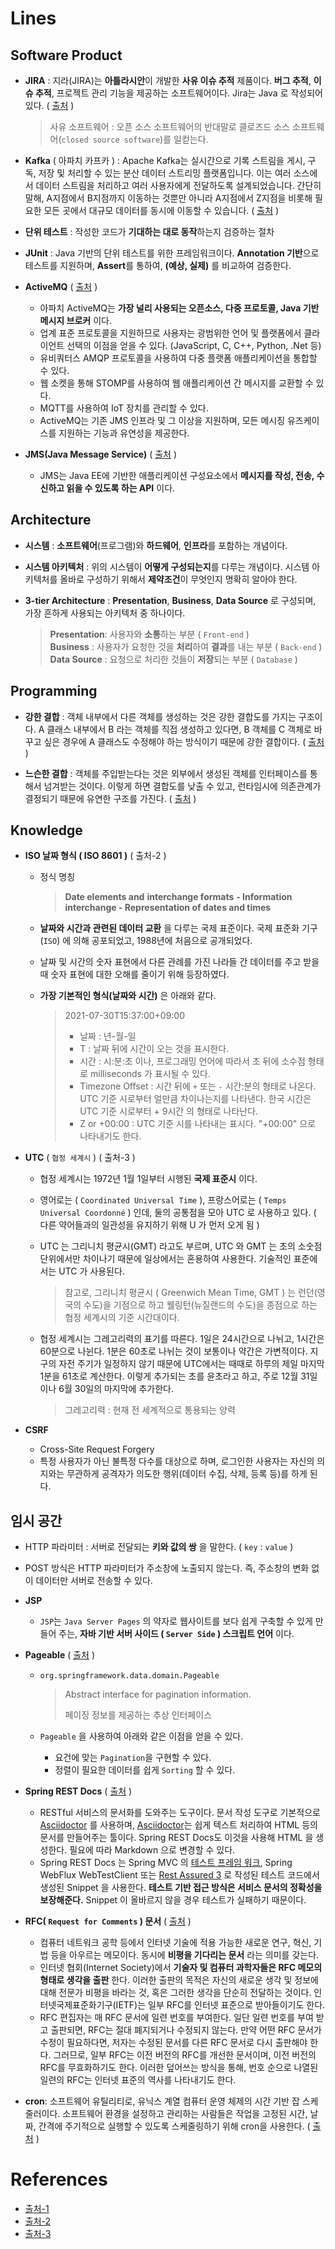 # Lines

## Software Product

- **JIRA** : 지라(JIRA)는 **아틀라시안**이 개발한 **사유 이슈 추적** 제품이다. **버그 추적**, **이슈 추적**, 프로젝트 관리 기능을 제공하는 소프트웨어이다. Jira는 Java 로 작성되어 있다. ( [출처](https://ko.wikipedia.org/wiki/%EC%A7%80%EB%9D%BC_(%EC%86%8C%ED%94%84%ED%8A%B8%EC%9B%A8%EC%96%B4)) )

  > 사유 소프트웨어 : 오픈 소스 소프트웨어의 반대말로 클로즈드 소스 소프트웨어(`closed source software`)를 일컫는다. 

- **Kafka** ( 아파치 카프카 ) : Apache Kafka는 실시간으로 기록 스트림을 게시, 구독, 저장 및 처리할 수 있는 분산 데이터 스트리밍 플랫폼입니다. 이는 여러 소스에서 데이터 스트림을 처리하고 여러 사용자에게 전달하도록 설계되었습니다. 간단히 말해, A지점에서 B지점까지 이동하는 것뿐만 아니라 A지점에서 Z지점을 비롯해 필요한 모든 곳에서 대규모 데이터를 동시에 이동할 수 있습니다.  ( [출처](https://www.redhat.com/ko/topics/integration/what-is-apache-kafka) )

- **단위 테스트** : 작성한 코드가 **기대하는 대로 동작**하는지 검증하는 절차

- **JUnit** : Java 기반의 단위 테스트를 위한 프레임워크이다. **Annotation 기반**으로 테스트를 지원하며, **Assert**를 통하여, **(예상, 실제)** 를 비교하여 검증한다.

- **ActiveMQ**  ( [출처](https://dev-jj.tistory.com/entry/MQ-Message-queue%EB%9E%80) )

  - 아파치 ActiveMQ는 **가장 널리 사용되는 오픈소스, 다중 프로토콜, Java 기반 메시지 브로커** 이다.
  - 업계 표준 프로토콜을 지원하므로 사용자는 광범위한 언어 및 플랫폼에서 클라이언트 선택의 이점을 얻을 수 있다. (JavaScript, C, C++, Python, .Net 등)
  - 유비쿼터스 AMQP 프로토콜을 사용하여 다중 플랫폼 애플리케이션을 통합할 수 있다.
  - 웹 소켓을 통해 STOMP를 사용하여 웹 애플리케이션 간 메시지를 교환할 수 있다.
  - MQTT를 사용하여 IoT 장치를 관리할 수 있다.
  - ActiveMQ는 기존 JMS 인프라 및 그 이상을 지원하며, 모든 메시징 유즈케이스를 지원하는 기능과 유연성을 제공한다.

- **JMS(Java Message Service)**  ( [출처](https://www.ibm.com/docs/ko/cics-ts/5.6?topic=server-java-message-service-jms) )

  - JMS는 Java EE에 기반한 애플리케이션 구성요소에서 **메시지를 작성, 전송, 수신하고 읽을 수 있도록 하는 API** 이다. 


## Architecture

- **시스템** : **소프트웨어**(프로그램)와 **하드웨어**, **인프라**를 포함하는 개념이다.

- **시스템 아키텍처** : 위의 시스템이 **어떻게 구성되는지**를 다루는 개념이다. 시스템 아키텍처를 올바로 구성하기 위해서 **제약조건**이 무엇인지 명확히 알아야 한다. 

- **3-tier Architecture** : **Presentation**, **Business**, **Data Source**  로 구성되며, 가장 흔하게 사용되는 아키텍처 중 하나이다.

  > **Presentation**: 사용자와 **소통**하는 부분  ( `Front-end` ) <br>
  > **Business** : 사용자가 요청한 것을 **처리**하여 **결과**를 내는 부분 ( `Back-end` ) <br>
  > **Data Source** : 요청으로 처리한 것들이 **저장**되는 부분 ( `Database` ) <br>

## Programming

- **강한 결합** : 객체 내부에서 다른 객체를 생성하는 것은 강한 결합도를 가지는 구조이다. A 클래스 내부에서 B 라는 객체를 직접 생성하고 있다면, B 객체를 C 객체로 바꾸고 싶은 경우에 A 클래스도 수정해야 하는 방식이기 때문에 강한 결합이다. ( [출처](https://devlog-wjdrbs96.tistory.com/165) )

- **느슨한 결합** : 객체를 주입받는다는 것은 외부에서 생성된 객체를 인터페이스를 통해서 넘겨받는 것이다. 이렇게 하면 결합도를 낮출 수 있고, 런타임시에 의존관계가 결정되기 때문에 유연한 구조를 가진다. ( [출처](https://devlog-wjdrbs96.tistory.com/165) )

## Knowledge

- **ISO 날짜 형식 ( ISO 8601 )**   ( 출처-2 )

  - 정식 명칭

    > **Date elements and** **interchange formats** **- Information interchange - Representation of dates and times**

  - **날짜와 시간과 관련된 데이터 교환** 을 다루는 국제 표준이다. 국제 표준화 기구 (`ISO`) 에 의해 공포되었고,  1988년에 처음으로 공개되었다.

  - 날짜 및 시간의 숫자 표현에서 다른 관례를 가진 나라들 간 데이터를 주고 받을 때 숫자 표현에 대한 오해를 줄이기 위해 등장하였다.

  - **가장 기본적인 형식(날짜와 시간)** 은 아래와 같다.

    > 2021-07-30T15:37:00+09:00
    >
    > - 날짜 : 년-월-일
    > - T : 날짜 뒤에 시간이 오는 것을 표시한다.
    > - 시간 : 시:분:초 이나, 프로그래밍 언어에 따라서 초 뒤에 소수점 형태로 milliseconds 가 표시될 수 있다.
    > - Timezone Offset : 시간 뒤에 `+` 또는 `-`  시간:분의 형태로 나온다. UTC 기준 시로부터 얼만큼 차이나는지를 나타낸다. 한국 시간은 UTC 기준 시로부터 + 9시간 의 형태로 나타난다.
    > - Z or +00:00 : UTC 기준 시를 나타내는 표시다.  "+00:00" 으로 나타내기도 한다.

- **UTC** ( `협정 세계시` )   ( 출처-3 )

  - 협정 세계시는 1972년 1월 1일부터 시행된 **국제 표준시** 이다.

  - 영어로는 ( `Coordinated Universal Time` ), 프랑스어로는 ( `Temps Universal Coordonné` ) 인데, 둘의 공통점을 모아 UTC 로 사용하고 있다. ( 다른 약어들과의 일관성을 유지하기 위해 U 가 먼저 오게 됨 )

  - UTC 는 그리니치 평균시(GMT) 라고도 부르며, UTC 와 GMT 는 초의 소숫점 단위에서만 차이나기 때문에 일상에서는 혼용하여 사용한다. 기술적인 표준에서는 UTC 가 사용된다.

    > 참고로, 그리니치 평균시 ( Greenwich Mean Time,  GMT ) 는 런던(영국의 수도)을 기점으로 하고 웰링턴(뉴질랜드의 수도)을 종점으로 하는 협정 세계시의 기준 시간대이다.

  - 협정 세계시는 그레고리력의 표기를 따른다. 1일은 24시간으로 나뉘고, 1시간은 60분으로 나뉜다. 1분은 60초로 나뉘는 것이 보통이나 약간은 가변적이다. 지구의 자전 주기가 일정하지 않기 때문에 UTC에서는 때때로 하루의 제일 마지막 1분을 61초로 계산한다. 이렇게 추가되는 초를 윤초라고 하고, 주로 12월 31일이나 6월 30일의 마지막에 추가한다. 

    > 그레고리력 : 현재 전 세계적으로 통용되는 양력

- **CSRF** 

  - Cross-Site Request Forgery
  - 특정 사용자가 아닌 불특정 다수를 대상으로 하며, 로그인한 사용자는 자신의 의지와는 무관하게 공격자가 의도한 행위(데이터 수집, 삭제, 등록 등)를 하게 된다.

## 임시 공간

- HTTP 파라미터 : 서버로 전달되는 **키와 값의 쌍** 을 말한다. ( `key` : `value` )

- POST 방식은 HTTP 파라미터가 주소창에 노출되지 않는다. 즉, 주소창의 변화 없이 데이터만 서버로 전송할 수 있다.

- **JSP**

  -  `JSP`는  `Java Server Pages` 의 약자로 웹사이트를 보다 쉽게 구축할 수 있게 만들어 주는, **자바 기반 서버 사이드 ( `Server Side` )  스크립트 언어** 이다. 

- **Pageable** ( [출처](http://devstory.ibksplatform.com/2020/03/spring-boot-jpa-pageable.html) )

  - `org.springframework.data.domain.Pageable` 

    > Abstract interface for pagination information.
    >
    > 페이징 정보를 제공하는 추상 인터페이스

  - `Pageable` 을 사용하여 아래와 같은 이점을 얻을 수 있다.

    - 요건에 맞는 `Pagination`을 구현할 수 있다.
    - 정렬이 필요한 데이터를 쉽게 `Sorting` 할 수 있다.

- **Spring REST Docs**  ( [출처](https://subji.github.io/posts/2021/01/06/springrestdocsexample) )

  - RESTful 서비스의 문서화를 도와주는 도구이다. 문서 작성 도구로 기본적으로  [Asciidoctor](https://asciidoctor.org/) 를 사용하며,  [Asciidoctor](https://asciidoctor.org/)는 쉽게 텍스트 처리하여 HTML 등의 문서를 만들어주는 툴이다. Spring REST Docs도 이것을 사용해 HTML 을 생성한다. 필요에 따라 Markdown 으로 변경할 수 있다.
  - Spring REST Docs 는 Spring MVC 의 [테스트 프레임 워크](https://docs.spring.io/spring-framework/docs/5.0.x/spring-framework-reference/testing.html#spring-mvc-test-framework), Spring WebFlux WebTestClient 또는 [Rest Assured 3](http://rest-assured.io/) 로 작성된 테스트 코드에서 생성된 Snippet 을 사용한다. **테스트 기반 접근 방식은 서비스 문서의 정확성을 보장해준다.** Snippet 이 올바르지 않을 경우 테스트가 실패하기 때문이다.

- **RFC( `Request for Comments` ) 문서**  ( [출처](https://ko.wikipedia.org/wiki/RFC) )

  - 컴퓨터 네트워크 공학 등에서 인터넷 기술에 적용 가능한 새로운 연구, 혁신, 기법 등을 아우르는 메모이다. 동시에 **비평을 기다리는 문서** 라는 의미를 갖는다.
  - 인터넷 협회(Internet Society)에서 **기술자 및 컴퓨터 과학자들은 RFC 메모의 형태로 생각을 출판** 한다. 이러한 출판의 목적은 자신의 새로운 생각 및 정보에 대해 전문가 비평을 바라는 것, 혹은 그러한 생각을 단순히 전달하는 것이다. 인터넷국제표준화기구(IETF)는 일부 RFC를 인터넷 표준으로 받아들이기도 한다.
  - RFC 편집자는 매 RFC 문서에 일련 번호를 부여한다. 일단 일련 번호를 부여 받고 출판되면, RFC는 절대 폐지되거나 수정되지 않는다. 만약 어떤 RFC 문서가 수정이 필요하다면, 저자는 수정된 문서를 다른 RFC 문서로 다시 출판해야 한다. 그러므로, 일부 RFC는 이전 버전의 RFC를 개선한 문서이며, 이전 버전의 RFC를 무효화하기도 한다. 이러한 덮어쓰는 방식을 통해, 번호 순으로 나열된 일련의 RFC는 인터넷 표준의 역사를 나타내기도 한다.

- **cron**:  소프트웨어 유틸리티로, 유닉스 계열 컴퓨터 운영 체제의 시간 기반 잡 스케줄러이다. 소프트웨어 환경을 설정하고 관리하는 사람들은 작업을 고정된 시간, 날짜, 간격에 주기적으로 실행할 수 있도록 스케줄링하기 위해 cron을 사용한다. ( [출처](https://ko.wikipedia.org/wiki/Cron) )


# References

- [출처-1](https://java119.tistory.com/52)
- [출처-2](https://java119.tistory.com/24)
- [출처-3](https://ko.wikipedia.org/wiki/%ED%98%91%EC%A0%95_%EC%84%B8%EA%B3%84%EC%8B%9C)
